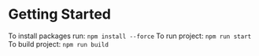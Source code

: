 # Getting Started 

To install packages run: `npm install --force`
To run project: `npm run start`
To build project: `npm run build`
